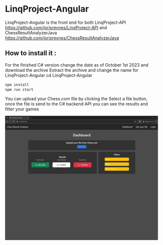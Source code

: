 # LinqProject-Angular

LinqProject-Angular is the front end for both LinqProject-API https://github.com/jorisreynes/LinqProject-API and ChessResultAnalyzerJava https://github.com/jorisreynes/ChessResultAnalyzerJava

## How to install it :

For the finished C# version change the date as of October 1st 2023 and download the archive
Extract the archive and change the name for LinqProject-Angular
cd LinqProject-Angular

```
npm install
npm run start
```

You can upload your Chess.com file by clicking the Select a file button, once the file is send to the C# backend API you can see the results and filter your games

![ChessResultAnalyzerJava](AngularScreenshot.jpg)
